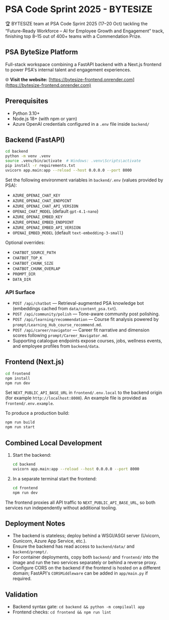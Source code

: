 # PSA Code Sprint 2025 - BYTESIZE

🏆 BYTESIZE team at PSA Code Sprint 2025 (17–20 Oct) tackling the “Future-Ready Workforce – AI for Employee Growth and Engagement” track, finishing top 8–15 out of 400+ teams with a Commendation Prize.

## PSA ByteSize Platform

Full-stack workspace combining a FastAPI backend with a Next.js frontend to power PSA's internal talent and engagement experiences.

🌐 **Visit the website:** [https://bytesize-frontend.onrender.com](https://bytesize-frontend.onrender.com)


## Prerequisites

- Python 3.10+
- Node.js 18+ (with npm or yarn)
- Azure OpenAI credentials configured in a `.env` file inside `backend/`

## Backend (FastAPI)

```bash
cd backend
python -m venv .venv
source .venv/bin/activate  # Windows: .venv\Scripts\activate
pip install -r requirements.txt
uvicorn app.main:app --reload --host 0.0.0.0 --port 8000
```

Set the following environment variables in `backend/.env` (values provided by PSA):

- `AZURE_OPENAI_CHAT_KEY`
- `AZURE_OPENAI_CHAT_ENDPOINT`
- `AZURE_OPENAI_CHAT_API_VERSION`
- `OPENAI_CHAT_MODEL` (default `gpt-4.1-nano`)
- `AZURE_OPENAI_EMBED_KEY`
- `AZURE_OPENAI_EMBED_ENDPOINT`
- `AZURE_OPENAI_EMBED_API_VERSION`
- `OPENAI_EMBED_MODEL` (default `text-embedding-3-small`)

Optional overrides:

- `CHATBOT_SOURCE_PATH`
- `CHATBOT_TOP_K`
- `CHATBOT_CHUNK_SIZE`
- `CHATBOT_CHUNK_OVERLAP`
- `PROMPT_DIR`
- `DATA_DIR`

### API Surface

- `POST /api/chatbot` — Retrieval-augmented PSA knowledge bot (embeddings cached from `data/content_psa.txt`).
- `POST /api/community/polish` — Tone-aware community post polishing.
- `POST /api/learning/recommendation` — Course fit analysis powered by `prompt/Learning_Hub_course_recommend.md`.
- `POST /api/career/navigator` — Career fit narrative and dimension scores following `prompt/Career_Navigator.md`.
- Supporting catalogue endpoints expose courses, jobs, wellness events, and employee profiles from `backend/data`.

## Frontend (Next.js)

```bash
cd frontend
npm install
npm run dev
```

Set `NEXT_PUBLIC_API_BASE_URL` in `frontend/.env.local` to the backend origin (for example `http://localhost:8000`).
An example file is provided as `frontend/.env.example`.

To produce a production build:

```bash
npm run build
npm run start
```

## Combined Local Development

1. Start the backend:
   ```bash
   cd backend
   uvicorn app.main:app --reload --host 0.0.0.0 --port 8000
   ```
2. In a separate terminal start the frontend:
   ```bash
   cd frontend
   npm run dev
   ```

The frontend proxies all API traffic to `NEXT_PUBLIC_API_BASE_URL`, so both services run independently without additional tooling.

## Deployment Notes

- The backend is stateless; deploy behind a WSGI/ASGI server (Uvicorn, Gunicorn, Azure App Service, etc.).
- Ensure the backend has read access to `backend/data/` and `backend/prompt/`.
- For container deployments, copy both `backend/` and `frontend/` into the image and run the two services separately or behind a reverse proxy.
- Configure CORS on the backend if the frontend is hosted on a different domain; FastAPI's `CORSMiddleware` can be added in `app/main.py` if required.

## Validation

- Backend syntax gate: `cd backend && python -m compileall app`
- Frontend checks: `cd frontend && npm run lint`
